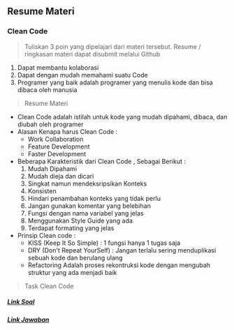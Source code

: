 ## Resume Materi 
### Clean Code

> Tuliskan 3 poin yang dipelajari dari materi tersebut. Resume / ringkasan materi dapat disubmit melalui Github
1. Dapat membantu kolaborasi
2. Dapat dengan mudah memahami suatu Code
3. Programer yang baik adalah programer yang menulis kode dan bisa dibaca oleh manusia

> Resume Materi
-   Clean Code adalah istilah untuk kode yang mudah dipahami, dibaca, dan diubah oleh programer
-   Alasan Kenapa harus Clean Code :
    -   Work Collaboration
    -   Feature Development
    -   Faster Development
-   Beberapa Karakteristik dari Clean Code , Sebagai Berikut :
    1.  Mudah Dipahami
    2.  Mudah dieja dan dicari
    3.  Singkat namun mendeksripsikan Konteks
    4.  Konsisten
    5.  Hindari penambahan konteks yang tidak perlu
    6.  Jangan gunakan komentar yang belebihan
    7.  Fungsi dengan nama variabel yang jelas
    8.  Menggunakan Style Guide yang ada
    9.  Terdapat formating yang jelas
-   Prinsip Clean code :
    -   KISS (Keep It So Simple) : 1 fungsi hanya 1 tugas saja
    -   DRY (Don't Repeat YourSelf) : Jangan terlalu sering menduplikasi sebuah kode dan berulang ulang
    -   Refactoring Adalah proses rekontruksi kode dengan mengubah struktur yang ada menjadi baik

> Task Clean Code
##### [Link Soal](https://docs.google.com/document/d/1KLAKKe6OZuQrRjJPlPgT7fj9U44-NWdBPnbBmRP_nbY/edit)

##### [Link Jawaban](https://docs.google.com/document/d/1NXU7dhl_b-lZe-RyR8jAWKCs_x6-o9xmup58TDUeORY/edit?usp=sharing)